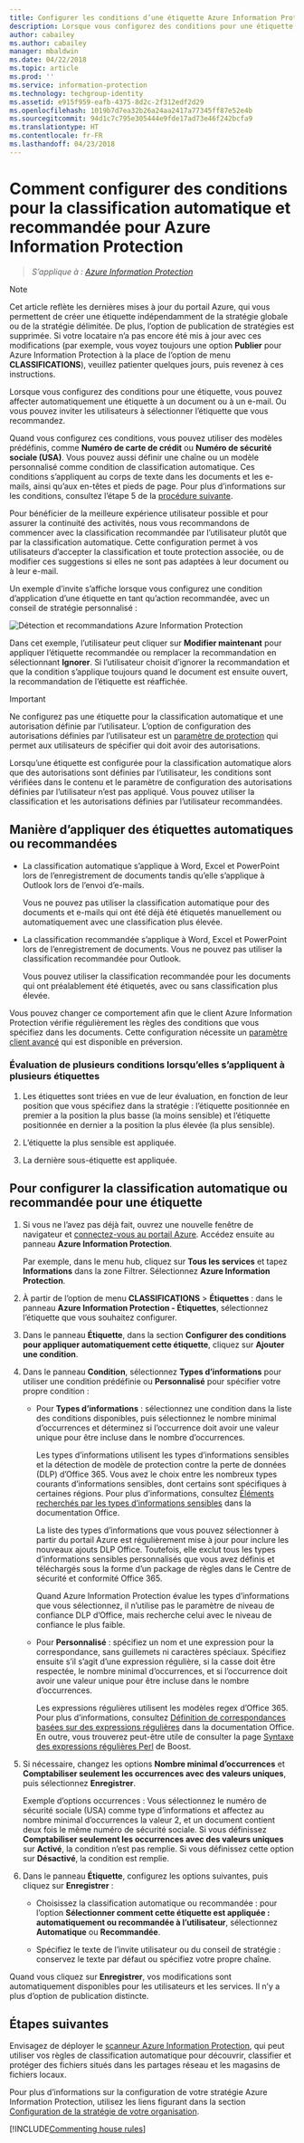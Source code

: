 ```yaml
---
title: Configurer les conditions d’une étiquette Azure Information Protection
description: Lorsque vous configurez des conditions pour une étiquette, vous pouvez affecter automatiquement une étiquette à un document ou à un e-mail. Ou vous pouvez inviter les utilisateurs à sélectionner l’étiquette que vous recommandez.
author: cabailey
ms.author: cabailey
manager: mbaldwin
ms.date: 04/22/2018
ms.topic: article
ms.prod: ''
ms.service: information-protection
ms.technology: techgroup-identity
ms.assetid: e915f959-eafb-4375-8d2c-2f312edf2d29
ms.openlocfilehash: 1019b7d7ea32b26a24aa2417a77345ff87e52e4b
ms.sourcegitcommit: 94d1c7c795e305444e9fde17ad73e46f242bcfa9
ms.translationtype: HT
ms.contentlocale: fr-FR
ms.lasthandoff: 04/23/2018
---
```

# <a name="how-to-configure-conditions-for-automatic-and-recommended-classification-for-azure-information-protection"></a>Comment configurer des conditions pour la classification automatique et recommandée pour Azure Information Protection

>*S’applique à : [Azure Information Protection](https://azure.microsoft.com/pricing/details/information-protection)*

>[!NOTE]
> Cet article reflète les dernières mises à jour du portail Azure, qui vous permettent de créer une étiquette indépendamment de la stratégie globale ou de la stratégie délimitée. De plus, l’option de publication de stratégies est supprimée. Si votre locataire n’a pas encore été mis à jour avec ces modifications (par exemple, vous voyez toujours une option **Publier** pour Azure Information Protection à la place de l’option de menu **CLASSIFICATIONS**), veuillez patienter quelques jours, puis revenez à ces instructions.

Lorsque vous configurez des conditions pour une étiquette, vous pouvez affecter automatiquement une étiquette à un document ou à un e-mail. Ou vous pouvez inviter les utilisateurs à sélectionner l’étiquette que vous recommandez. 

Quand vous configurez ces conditions, vous pouvez utiliser des modèles prédéfinis, comme **Numéro de carte de crédit** ou **Numéro de sécurité sociale (USA)**. Vous pouvez aussi définir une chaîne ou un modèle personnalisé comme condition de classification automatique. Ces conditions s’appliquent au corps de texte dans les documents et les e-mails, ainsi qu’aux en-têtes et pieds de page. Pour plus d’informations sur les conditions, consultez l’étape 5 de la [procédure suivante](#to-configure-recommended-or-automatic-classification-for-a-label).

Pour bénéficier de la meilleure expérience utilisateur possible et pour assurer la continuité des activités, nous vous recommandons de commencer avec la classification recommandée par l’utilisateur plutôt que par la classification automatique. Cette configuration permet à vos utilisateurs d’accepter la classification et toute protection associée, ou de modifier ces suggestions si elles ne sont pas adaptées à leur document ou à leur e-mail.

Un exemple d’invite s’affiche lorsque vous configurez une condition d’application d’une étiquette en tant qu’action recommandée, avec un conseil de stratégie personnalisé :

![Détection et recommandations Azure Information Protection](../media/info-protect-recommend-calloutsv2.png)

Dans cet exemple, l’utilisateur peut cliquer sur **Modifier maintenant** pour appliquer l’étiquette recommandée ou remplacer la recommandation en sélectionnant **Ignorer**. Si l’utilisateur choisit d’ignorer la recommandation et que la condition s’applique toujours quand le document est ensuite ouvert, la recommandation de l’étiquette est réaffichée. 

> [!IMPORTANT]
>Ne configurez pas une étiquette pour la classification automatique et une autorisation définie par l’utilisateur. L’option de configuration des autorisations définies par l’utilisateur est un [paramètre de protection](configure-policy-protection.md) qui permet aux utilisateurs de spécifier qui doit avoir des autorisations.
>
>Lorsqu’une étiquette est configurée pour la classification automatique alors que des autorisations sont définies par l’utilisateur, les conditions sont vérifiées dans le contenu et le paramètre de configuration des autorisations définies par l’utilisateur n’est pas appliqué. Vous pouvez utiliser la classification et les autorisations définies par l’utilisateur recommandées.

## <a name="how-automatic-or-recommended-labels-are-applied"></a>Manière d’appliquer des étiquettes automatiques ou recommandées

- La classification automatique s’applique à Word, Excel et PowerPoint lors de l’enregistrement de documents tandis qu’elle s’applique à Outlook lors de l’envoi d’e-mails. 
    
    Vous ne pouvez pas utiliser la classification automatique pour des documents et e-mails qui ont été déjà été étiquetés manuellement ou automatiquement avec une classification plus élevée. 

- La classification recommandée s’applique à Word, Excel et PowerPoint lors de l’enregistrement de documents. Vous ne pouvez pas utiliser la classification recommandée pour Outlook.
    
    Vous pouvez utiliser la classification recommandée pour les documents qui ont préalablement été étiquetés, avec ou sans classification plus élevée. 

Vous pouvez changer ce comportement afin que le client Azure Information Protection vérifie régulièrement les règles des conditions que vous spécifiez dans les documents. Cette configuration nécessite un [paramètre client avancé](../rms-client/client-admin-guide-customizations.md#turn-on-classification-to-run-continuously-in-the-background) qui est disponible en préversion.

### <a name="how-multiple-conditions-are-evaluated-when-they-apply-to-more-than-one-label"></a>Évaluation de plusieurs conditions lorsqu’elles s’appliquent à plusieurs étiquettes

1. Les étiquettes sont triées en vue de leur évaluation, en fonction de leur position que vous spécifiez dans la stratégie : l’étiquette positionnée en premier a la position la plus basse (la moins sensible) et l’étiquette positionnée en dernier a la position la plus élevée (la plus sensible).

2. L’étiquette la plus sensible est appliquée.
 
3. La dernière sous-étiquette est appliquée.


## <a name="to-configure-recommended-or-automatic-classification-for-a-label"></a>Pour configurer la classification automatique ou recommandée pour une étiquette

1. Si vous ne l’avez pas déjà fait, ouvrez une nouvelle fenêtre de navigateur et [connectez-vous au portail Azure](configure-policy.md#signing-in-to-the-azure-portal). Accédez ensuite au panneau **Azure Information Protection**. 
    
    Par exemple, dans le menu hub, cliquez sur **Tous les services** et tapez **Informations** dans la zone Filtrer. Sélectionnez **Azure Information Protection**.

2. À partir de l’option de menu **CLASSIFICATIONS** > **Étiquettes** : dans le panneau **Azure Information Protection - Étiquettes**, sélectionnez l’étiquette que vous souhaitez configurer.

3. Dans le panneau **Étiquette**, dans la section **Configurer des conditions pour appliquer automatiquement cette étiquette**, cliquez sur **Ajouter une condition**.

4. Dans le panneau **Condition**, sélectionnez **Types d’informations** pour utiliser une condition prédéfinie ou **Personnalisé** pour spécifier votre propre condition :
    - Pour **Types d’informations** : sélectionnez une condition dans la liste des conditions disponibles, puis sélectionnez le nombre minimal d’occurrences et déterminez si l’occurrence doit avoir une valeur unique pour être incluse dans le nombre d’occurrences.
        
        Les types d’informations utilisent les types d’informations sensibles et la détection de modèle de protection contre la perte de données (DLP) d’Office 365. Vous avez le choix entre les nombreux types courants d’informations sensibles, dont certains sont spécifiques à certaines régions. Pour plus d’informations, consultez [Éléments recherchés par les types d’informations sensibles](https://support.office.com/article/What-the-sensitive-information-types-look-for-fd505979-76be-4d9f-b459-abef3fc9e86b) dans la documentation Office.
        
        La liste des types d’informations que vous pouvez sélectionner à partir du portail Azure est régulièrement mise à jour pour inclure les nouveaux ajouts DLP Office. Toutefois, elle exclut tous les types d’informations sensibles personnalisés que vous avez définis et téléchargés sous la forme d’un package de règles dans le Centre de sécurité et conformité Office 365. 
        
        Quand Azure Information Protection évalue les types d’informations que vous sélectionnez, il n’utilise pas le paramètre de niveau de confiance DLP d’Office, mais recherche celui avec le niveau de confiance le plus faible.
    
    - Pour **Personnalisé** : spécifiez un nom et une expression pour la correspondance, sans guillemets ni caractères spéciaux. Spécifiez ensuite s’il s’agit d’une expression régulière, si la casse doit être respectée, le nombre minimal d’occurrences, et si l’occurrence doit avoir une valeur unique pour être incluse dans le nombre d’occurrences.
        
        Les expressions régulières utilisent les modèles regex d’Office 365. Pour plus d’informations, consultez [Définition de correspondances basées sur des expressions régulières](https://technet.microsoft.com/library/jj674702(v=exchg.150).aspx#Anchor_2) dans la documentation Office. En outre, vous trouverez peut-être utile de consulter la page [Syntaxe des expressions régulières Perl](http://www.boost.org/doc/libs/1_66_0/libs/regex/doc/html/boost_regex/syntax/perl_syntax.html) de Boost.
        
5. Si nécessaire, changez les options **Nombre minimal d’occurrences** et **Comptabiliser seulement les occurrences avec des valeurs uniques**, puis sélectionnez **Enregistrer**. 
    
    Exemple d’options occurrences : Vous sélectionnez le numéro de sécurité sociale (USA) comme type d’informations et affectez au nombre minimal d’occurrences la valeur 2, et un document contient deux fois le même numéro de sécurité sociale. Si vous définissez **Comptabiliser seulement les occurrences avec des valeurs uniques** sur **Activé**, la condition n’est pas remplie. Si vous définissez cette option sur **Désactivé**, la condition est remplie.

6. Dans le panneau **Étiquette**, configurez les options suivantes, puis cliquez sur **Enregistrer** :
    
    - Choisissez la classification automatique ou recommandée : pour l’option **Sélectionner comment cette étiquette est appliquée : automatiquement ou recommandée à l’utilisateur**, sélectionnez **Automatique** ou **Recommandée**.
    
    - Spécifiez le texte de l’invite utilisateur ou du conseil de stratégie : conservez le texte par défaut ou spécifiez votre propre chaîne.

Quand vous cliquez sur **Enregistrer**, vos modifications sont automatiquement disponibles pour les utilisateurs et les services. Il n’y a plus d’option de publication distincte.

## <a name="next-steps"></a>Étapes suivantes

Envisagez de déployer le [scanneur Azure Information Protection](deploy-aip-scanner.md), qui peut utiliser vos règles de classification automatique pour découvrir, classifier et protéger des fichiers situés dans les partages réseau et les magasins de fichiers locaux.  

Pour plus d’informations sur la configuration de votre stratégie Azure Information Protection, utilisez les liens figurant dans la section [Configuration de la stratégie de votre organisation](configure-policy.md#configuring-your-organizations-policy).

[!INCLUDE[Commenting house rules](../includes/houserules.md)]

